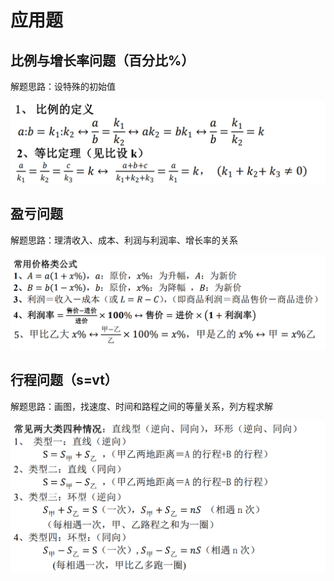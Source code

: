# 应用题

## 比例与增长率问题（百分比%）

解题思路：设特殊的初始值

![比例问题](images/1比例问题.png)

## 盈亏问题

解题思路：理清收入、成本、利润与利润率、增长率的关系

![盈亏问题](images/2盈亏问题.png)

## 行程问题（s=vt）

解题思路：画图，找速度、时间和路程之间的等量关系，列方程求解

![行程问题](images/3行程问题.png)

